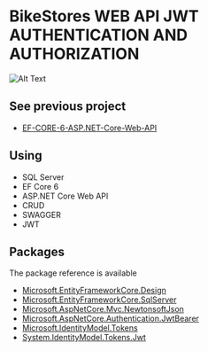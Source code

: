 # BikeStores WEB API JWT AUTHENTICATION AND AUTHORIZATION

![Alt Text](https://github.com/alkaren/EF-CORE-6-ASP.NET-Core-Web-API/blob/main/example.png)

## See previous project
<ul>
  <li><a href="https://github.com/alkaren/EF-CORE-6-ASP.NET-Core-Web-API">EF-CORE-6-ASP.NET-Core-Web-API</a></li>
</ul>

## Using
- SQL Server
- EF Core 6
- ASP.NET Core Web API
- CRUD
- SWAGGER
- JWT

## Packages
The package reference is available
<ul>
  <li><a href="https://www.nuget.org/packages/Microsoft.EntityFrameworkCore.Design/">Microsoft.EntityFrameworkCore.Design</a></li>
  <li><a href="https://www.nuget.org/packages/Microsoft.EntityFrameworkCore.SqlServer/">Microsoft.EntityFrameworkCore.SqlServer</a></li>
  <li><a href="https://www.nuget.org/packages/Microsoft.AspNetCore.Mvc.NewtonsoftJson/">Microsoft.AspNetCore.Mvc.NewtonsoftJson</a></li>
  <li><a href="https://www.nuget.org/packages/Microsoft.AspNetCore.Authentication.JwtBearer/">Microsoft.AspNetCore.Authentication.JwtBearer</a></li>
  <li><a href="https://www.nuget.org/packages/Microsoft.IdentityModel.Tokens/">Microsoft.IdentityModel.Tokens</a></li>
  <li><a href="https://www.nuget.org/packages/System.IdentityModel.Tokens.Jwt/">System.IdentityModel.Tokens.Jwt</a></li>
</ul>
